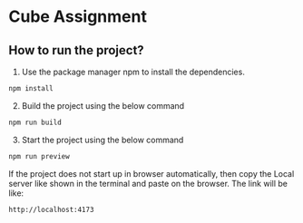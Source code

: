 # Cube Assignment

## How to run the project?

1. Use the package manager npm to install the dependencies.

```bash
npm install
```
2. Build the project using the below command

```bash
npm run build
```
3. Start the project using the below command

```bash
npm run preview
```

If the project does not start up in browser automatically, then copy the Local server like shown in the terminal and paste on the browser. The link will be like:
```bash
http://localhost:4173
```
